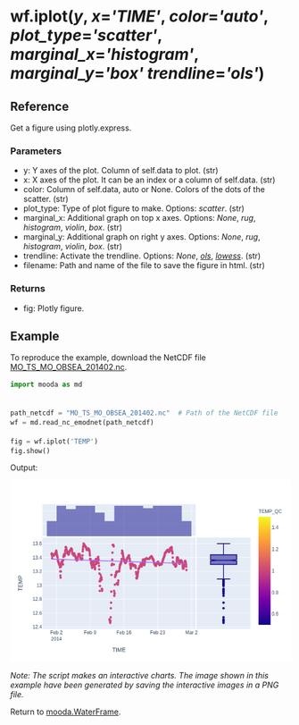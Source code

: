 # wf.iplot(*y*, *x*=*'TIME'*, *color*=*'auto'*, *plot_type*=*'scatter'*, *marginal_x*=*'histogram'*, *marginal_y*=*'box'* *trendline*=*'ols'*)

## Reference

Get a figure using plotly.express.

### Parameters

* y: Y axes of the plot. Column of self.data to plot. (str)
* x: X axes of the plot. It can be an index or a column of self.data. (str)
* color: Column of self.data, auto or None. Colors of the dots of the scatter. (str)
* plot_type: Type of plot figure to make. Options: *scatter*. (str)
* marginal_x: Additional graph on top x axes. Options: *None*, *rug*, *histogram*, *violin*, *box*. (str)
* marginal_y: Additional graph on right y axes. Options: *None*, *rug*, *histogram*, *violin*, *box*. (str)
* trendline: Activate the trendline. Options: *None*, *[ols](https://en.wikipedia.org/wiki/Ordinary_least_squares)*, *[lowess](https://en.wikipedia.org/wiki/Local_regression)*. (str)
* filename: Path and name of the file to save the figure in html. (str)

### Returns

* fig: Plotly figure.

## Example

To reproduce the example, download the NetCDF file [MO_TS_MO_OBSEA_201402.nc](http://data.emso.eu/files/emso/obsea/mo/ts/2014/MO_TS_MO_OBSEA_201402.nc).

```python
import mooda as md


path_netcdf = "MO_TS_MO_OBSEA_201402.nc"  # Path of the NetCDF file
wf = md.read_nc_emodnet(path_netcdf)

fig = wf.iplot('TEMP')
fig.show()
```

Output:

![iplot example][iplot-example]

*Note: The script makes an interactive charts. The image shown in this example have been generated by saving the interactive images in a PNG file.*

Return to [mooda.WaterFrame](../waterframe.md).

[iplot-example]: ../img_waterframe/iplot-example.png
